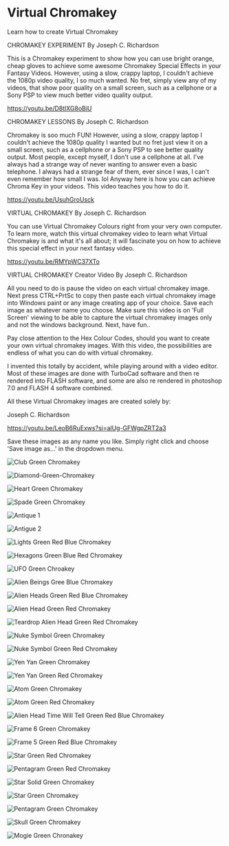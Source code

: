 # Virtual Chromakey
Learn how to create Virtual Chromakey

CHROMAKEY EXPERIMENT By Joseph C. Richardson

This is a Chromakey experiment to show how you can use bright orange, cheap gloves to achieve some awesome Chromakey Special Effects in your Fantasy Videos. However, using a slow, crappy laptop, I couldn't achieve the 1080p video quality, I so much wanted. No fret, simply view any of my videos, that show poor quality on a small screen, such as a cellphone or a Sony PSP to view much better video quality output.

https://youtu.be/D8tlXG8oBiU

CHROMAKEY LESSONS By Joseph C. Richardson

Chromakey is soo much FUN! However, using a slow, crappy laptop I couldn't achieve the 1080p quality I wanted but no fret just view it on a small screen, such as a cellphone or a Sony PSP to see better quality output. Most people, except myself, I don't use a cellphone at all. I've always had a strange way of never wanting to answer even a basic telephone. I always had a strange fear of them, ever since I was, I can't even remember how small I was. lol Anyway here is how you can achieve Chroma Key in your videos. This video teaches you how to do it.

https://youtu.be/UsuhGroUsck

VIRTUAL CHROMAKEY By Joseph C. Richardson

You can use Virtual Chromakey Colours right from your very own computer. To learn more, watch this virtual chromakey video to learn what Virtual Chromakey is and what it's all about; it will fascinate you on how to achieve this special effect in your next fantasy video.

https://youtu.be/RMYpWC37XTo

VIRTUAL CHROMAKEY Creator Video By Joseph C. Richardson

All you need to do is pause the video on each virtual chromakey image.
Next press CTRL+PrtSc to copy then paste each virtual chromakey
image into Windows paint or any image creating app of your choice.
Save each image as whatever name you choose. Make sure this
video is on 'Full Screen' viewing to be able to capture the virtual chromakey
images only and not the windows background. Next, have fun..

Pay close attention to the Hex Colour Codes, should you want to create
your own virtual chromakey images. With this video, the possibilities are
endless of what you can do with virtual chromakey.

I invented this totally by accident, while playing around with a video editor.
Most of these images are done with TurboCad software and then re rendered
into FLASH software, and some are also re rendered in photoshop 7.0 and
FLASH 4 software combined.

All these Virtual Chromakey images are created solely by:

Joseph C. Richardson

https://youtu.be/LeoB6RuExws?si=alUg-GFWgpZRT2a3

Save these images as any name you like. Simply right click and choose 'Save image as...' in the dropdown menu.

![Club Green Chromakey](https://github.com/The-Relaxation-Lounge/Virtual-Chromakey/assets/34896540/839ff5d9-0611-4d26-8034-c8a10e5b814a)

![Diamond-Green-Chromakey](https://github.com/The-Relaxation-Lounge/Virtual-Chromakey/assets/34896540/aa91ae70-b8ca-46a1-b65a-9d5e0eb53a0d)

![Heart Green Chromakey](https://github.com/The-Relaxation-Lounge/Virtual-Chromakey/assets/34896540/e769e88b-ba65-4071-a232-fd19634eaf4b)

![Spade Green Chromakey](https://github.com/The-Relaxation-Lounge/Virtual-Chromakey/assets/34896540/a50e91d9-65cb-4e37-806b-76c896dcda3d)

![Antique 1](https://github.com/The-Relaxation-Lounge/Virtual-Chromakey/assets/34896540/c1e4f6a4-3d3d-4bec-ab01-64374dc9ae0e)

![Antigue 2](https://github.com/The-Relaxation-Lounge/Virtual-Chromakey/assets/34896540/feb8b90e-6264-4b90-aca7-45b08724961d)

![Lights Green Red Blue Chromakey](https://github.com/The-Relaxation-Lounge/Virtual-Chromakey/assets/34896540/4ae12bb3-8bd8-4911-bf92-9c6b93010ecf)

![Hexagons Green Blue Red Chromakey](https://github.com/The-Relaxation-Lounge/Virtual-Chromakey/assets/34896540/cb903394-dcd8-40bd-b589-8dd16c5b6e81)

![UFO Green Chroakey](https://github.com/The-Relaxation-Lounge/Virtual-Chromakey/assets/34896540/3f6fcdd1-cb7a-49dc-895d-4f231736c433)

![Alien Beings Gree Blue Chromakey](https://github.com/The-Relaxation-Lounge/Virtual-Chromakey/assets/34896540/6f75aa1f-7ae3-4d29-85cd-84afc40af85a)

![Alien Heads Green Red Blue Chromakey](https://github.com/The-Relaxation-Lounge/Virtual-Chromakey/assets/34896540/f69e1af0-afeb-43cc-b3e3-0f1e97ca76cc)

![Alien Head Green Red Chromakey](https://github.com/The-Relaxation-Lounge/Virtual-Chromakey/assets/34896540/2cde884c-c8b2-4a3e-a86f-fe2f8e7562d4)

![Teardrop Alien Head Green Red Chromakey](https://github.com/The-Relaxation-Lounge/Virtual-Chromakey/assets/34896540/b29e1125-1095-43de-87d7-4592339306a9)

![Nuke Symbol Green Chromakey](https://github.com/The-Relaxation-Lounge/Virtual-Chromakey/assets/34896540/fe65b92b-1676-4cd6-ab7c-a710e8712749)

![Nuke Symbol Green Red Chromakey](https://github.com/The-Relaxation-Lounge/Virtual-Chromakey/assets/34896540/34065da2-dfba-4612-8df1-8ab0b21357a0)

![Yen Yan Green Chromakey](https://github.com/The-Relaxation-Lounge/Virtual-Chromakey/assets/34896540/ed87ac00-9ebb-4071-990f-1afc681d5e68)

![Yen Yan Green Red Chromakey](https://github.com/The-Relaxation-Lounge/Virtual-Chromakey/assets/34896540/89571ea3-31d2-4c2c-aa50-5943a10c0520)

![Atom Green Chromakey](https://github.com/The-Relaxation-Lounge/Virtual-Chromakey/assets/34896540/e780b915-620f-46d1-8201-4678c07f8bb1)

![Atom Green Red Chromakey](https://github.com/The-Relaxation-Lounge/Virtual-Chromakey/assets/34896540/e8292bc8-655b-4d21-8c0c-7ebfca59756f)

![Alien Head Time Will Tell Green Red Blue Chromakey](https://github.com/The-Relaxation-Lounge/Virtual-Chromakey/assets/34896540/04070015-0207-4395-9cd1-dd2e1d125ae2)

![Frame 6 Green Chromakey](https://github.com/The-Relaxation-Lounge/Virtual-Chromakey/assets/34896540/7db7281b-488b-4e4c-8e8f-3caecbc2b87b)

![Frame 5 Green Red Blue Chromakey](https://github.com/The-Relaxation-Lounge/Virtual-Chromakey/assets/34896540/9d727bc5-3dba-42b2-a769-d7f00eefc3a1)

![Star Green Red Chromakey](https://github.com/The-Relaxation-Lounge/Virtual-Chromakey/assets/34896540/7e1fa642-db59-4f30-a5c4-5fa83dbc8148)

![Pentagram Green Red Chromakey](https://github.com/The-Relaxation-Lounge/Virtual-Chromakey/assets/34896540/4dd4bad7-d0dd-4502-98d6-480eeb17f8c7)

![Star Solid Green Chromakey](https://github.com/The-Relaxation-Lounge/Virtual-Chromakey/assets/34896540/5007957b-b68d-44af-a130-9b98249fcd85)

![Star Green Chromakey](https://github.com/The-Relaxation-Lounge/Virtual-Chromakey/assets/34896540/c74cd62c-b751-4264-b50f-851693617760)

![Pentagram Green Chromakey](https://github.com/The-Relaxation-Lounge/Virtual-Chromakey/assets/34896540/2712311f-c3d7-4ec6-9c09-1080f2d586d5)

![Skull Green Chromakey](https://github.com/The-Relaxation-Lounge/Virtual-Chromakey/assets/34896540/b68a3a78-808f-4207-b011-d24f0656773f)

![Mogie Green Chronakey](https://github.com/The-Relaxation-Lounge/Virtual-Chromakey/assets/34896540/ee1bf3b4-62ab-43a3-b1fd-71209f2f18a4)
